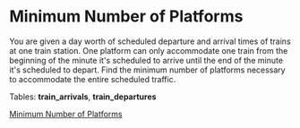 # Minimum Number of Platforms
You are given a day worth of scheduled departure and arrival times of trains at one train station. One platform can only accommodate one train from the beginning of the minute it's scheduled to arrive until the end of the minute it's scheduled to depart. Find the minimum number of platforms necessary to accommodate the entire scheduled traffic.

Tables: **train_arrivals**, **train_departures**

[Minimum Number of Platforms](https://platform.stratascratch.com/coding/2082-minimum-number-of-platforms?code_type=3)